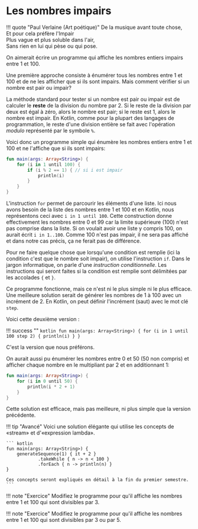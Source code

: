 # Les nombres impairs

!!! quote "Paul Verlaine (Art poétique)"
    De la musique avant toute chose,  
    Et pour cela préfère l'Impair  
    Plus vague et plus soluble dans l'air,  
    Sans rien en lui qui pèse ou qui pose.

On aimerait écrire un programme qui affiche les nombres entiers impairs entre 1 et 100.

Une première approche consiste à énumérer tous les nombres entre 1 et 100 et de ne les afficher que si ils sont impairs.
Mais comment vérifier si un nombre est pair ou impair?

La méthode standard pour tester si un nombre est pair ou impair est de calculer le **reste** de la division du nombre par 2.
Si le reste de la division par deux est égal à zéro, alors le nombre est pair; si le reste est 1, alors le nombre est impair.
En Kotlin, comme pour la plupart des langages de programmation, le reste d'une division entière se fait avec l'opération *modulo*
représenté par le symbole `%`.

Voici donc un programme simple qui énumère les nombres entiers entre 1 et 100 et ne l'affiche que si ils sont impairs:

``` kotlin
fun main(args: Array<String>) {
    for (i in 1 until 100) {
        if (i % 2 == 1) { // si i est impair
            println(i)
        }
    }
}
```

L'instruction `for` permet de parcourir les éléments d'une liste. Ici nous avons besoin de la liste des nombres entre 1 et 100 et 
en Kotlin, nous représentons ceci avec `i in 1 until 100`. Cette construction donne effectivement les nombres entre 0 et 99 car
la limite supérieure (100) n'est pas comprise dans la liste. Si on voulait avoir une liste y compris 100, on aurait écrit `i in 1..100`.
Comme 100 n'est pas impair, il ne sera pas affiché et dans notre cas précis, ça ne ferait pas de différence.

Pour ne faire quelque chose que lorsqu'une condition est remplie (ici la condition c'est que le nombre soit impair), on utilise
l'instruction `if`. Dans le jargon informatique, on parle d'une *instruction conditionnelle*. Les instructions qui seront
faites si la condition est remplie sont délimitées par les accolades `{` et `}`. 

Ce programme fonctionne, mais ce n'est ni le plus simple ni le plus efficace. Une meilleure solution serait de
générer les nombres de 1 à 100 avec un incrément de 2. En Kotlin, on peut définir l'incrément (saut) avec le mot clé `step`.

Voici cette deuxième version :

!!! success ""
    ``` kotlin
    fun main(args: Array<String>) {
        for (i in 1 until 100 step 2) {
            println(i)
        }
    }
    ```

C'est la version que nous préférons.

On aurait aussi pu énumérer les nombres entre 0 et 50 (50 non compris) et afficher chaque nombre en le multipliant par 2 et en additionnant 1:

``` kotlin
fun main(args: Array<String>) {
    for (i in 0 until 50) {
        println(i * 2 + 1)
    }
}
```

Cette solution est efficace, mais pas meilleure, ni plus simple que la version précédente. 

!!! tip "Avancé"
    Voici une solution élégante qui utilise les concepts de «stream» et d'«expression lambda».

    ``` kotlin
    fun main(args: Array<String>) {
        generateSequence(1) { it + 2 }
                .takeWhile { n -> n < 100 }
                .forEach { n -> println(n) }
    }

    Ces concepts seront expliqués en détail à la fin du premier semestre.
    ```

!!! note "Exercice"
    Modifiez le programme pour qu'il affiche les nombres entre 1 et 100 qui sont divisibles par 3.

!!! note "Exercice"
    Modifiez le programme pour qu'il affiche les nombres entre 1 et 100 qui sont divisibles par 3 ou par 5.